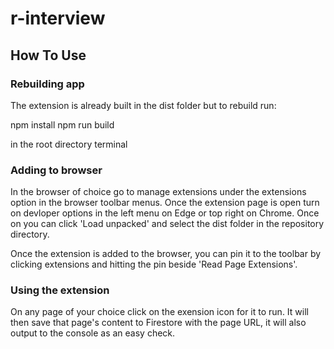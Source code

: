 # r-interview

## How To Use

### Rebuilding app
The extension is already built in the dist folder but to rebuild run:

npm install
npm run build

in the root directory terminal

### Adding to browser
In the browser of choice go to manage extensions under the extensions option in the browser toolbar menus. Once the extension page is open turn on devloper options in the left menu on Edge or top right on Chrome. Once on you can click 'Load unpacked' and select the dist folder in the repository directory. 

Once the extension is added to the browser, you can pin it to the toolbar by clicking extensions and hitting the pin beside 'Read Page Extensions'.

### Using the extension
On any page of your choice click on the exension icon for it to run. It will then save that page's content to Firestore with the page URL, it will also output to the console as an easy check.